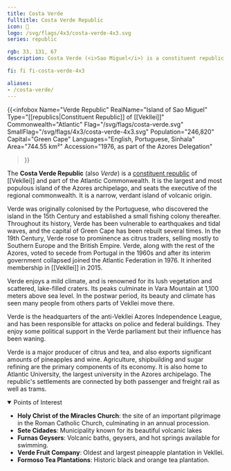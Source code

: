 ```yaml
---
title: Costa Verde
fulltitle: Costa Verde Republic
icon: 🦅
logo: /svg/flags/4x3/costa-verde-4x3.svg
series: republic

rgb: 33, 131, 67
description: Costa Verde (<i>Sao Miguel</i>) is a constituent republic of Vekllei located in the North Atlantic Ocean.

fi: fi fi-costa-verde-4x3

aliases:
- /costa-verde/
---
```

{{<infobox
	 Name="Verde Republic"
	 RealName="Island of Sao Miguel"
	 Type="[[republics|Constituent Republic]] of [[Vekllei]]"
	 Commonwealth="Atlantic"
	 Flag="/svg/flags/costa-verde.svg"
	 SmallFlag="/svg/flags/4x3/costa-verde-4x3.svg"
	 Population="246,820"
	 Capital="Green Cape"
	 Languages="English, Portuguese, Sinhala"
	 Area="744.55 km²"
	 Accession="1976, as part of the Azores Delegation"
 >}}

The <span class="fi fi-costa-verde-4x3"></span> **Costa Verde Republic** (also *Verde*) is a [constituent republic](/republics/) of [[Vekllei]] and part of the Atlantic Commonwealth. It is the largest and most populous island of the Azores archipelago, and seats the executive of the regional commonwealth. It is a narrow, verdant island of volcanic origin.

Verde was originally colonised by the Portuguese, who discovered the island in the 15th Century and established a small fishing colony thereafter. Throughout its history, Verde has been vulnerable to earthquakes and tidal waves, and the capital of Green Cape has been rebuilt several times. In the 19th Century, Verde rose to prominence as citrus traders, selling mostly to Southern Europe and the British Empire. Verde, along with the rest of the Azores, voted to secede from Portugal in the 1960s and after its interim government collapsed joined the Atlantic Federation in 1976. It inherited membership in [[Vekllei]] in 2015.

Verde enjoys a mild climate, and is renowned for its lush vegetation and scattered, lake-filled craters. Its peaks culminate in Vara Mountain at 1,100 meters above sea level. In the postwar period, its beauty and climate has seen many people from others parts of Vekllei move there.

Verde is the headquarters of the anti-Vekllei Azores Independence League, and has been responsible for attacks on police and federal buildings. They enjoy some political support in the Verde parliament but their influence has been waning.

Verde is a major producer of citrus and tea, and also exports significant amounts of pineapples and wine. Agriculture, shipbuilding and sugar refining are the primary components of its economy. It is also home to Atlantic University, the largest university in the Azores archipelago. The republic's settlements are connected by both passenger and freight rail as well as trams.

<details open>
	<summary>Points of Interest</summary>

* **Holy Christ of the Miracles Church**: the site of an important pilgrimage in the Roman Catholic Church, culminating in an annual procession.
* **Sete Cidades**: Municipality known for its beautiful volcanic lakes
* **Furnas Geysers**: Volcanic baths, geysers, and hot springs available for swimming.
* **Verde Fruit Company**: Oldest and largest pineapple plantation in Vekllei.
* **Formoso Tea Plantations**: Historic black and orange tea plantation.
</details>

